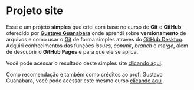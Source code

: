 # Projeto site
 Esse é um projeto **simples** que criei com base no curso de **Git** e **GitHub** oferecido por [**Gustavo Guanabara**](https://github.com/gustavoguanabara) onde aprendi sobre **versionamento** de arquivos e como usar o [Git](https://git-scm.com) de forma simples atraves do [GitHub Desktop](https://desktop.github.com). Adquiri conhecimentos das funções *issues*, *commit*, *branch* e *merge*, alem de descubrir o **GitHub Pages** e para que ele se aplica.
 
 Você pode acessar o resultado deste simples site [clicando aqui](https://matheusgattiguedes.github.io/Git-GitHub-Curso/).
 
Como recomendação e também como créditos ao prof: Gustavo Guanabara, você pode acessar este mesmo curso [clicando aqui](https://www.cursoemvideo.com/curso/curso-de-git-e-github/).
